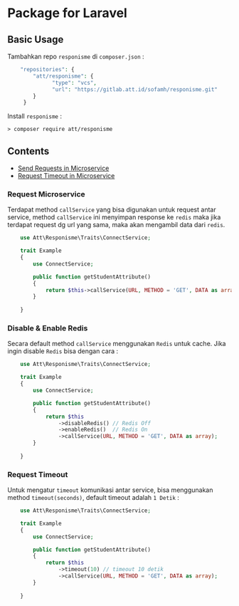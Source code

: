 # Package for Laravel

## Basic Usage
Tambahkan repo `responisme` di `composer.json` :
```php
    "repositories": {
        "att/responisme": {
              "type": "vcs",
              "url": "https://gitlab.att.id/sofamh/responisme.git"             
        }
     }
```
Install `responisme` :

    > composer require att/responisme

## Contents

+ [Send Requests in Microservice](#request-microservice)
+ [Request Timeout in Microservice](#request-timeout)

### Request Microservice
Terdapat method `callService` yang bisa digunakan untuk request antar service, method `callService` ini menyimpan response ke `redis` maka jika terdapat request dg url yang sama, maka akan mengambil data dari `redis`. 

```php
    use Att\Responisme\Traits\ConnectService;

    trait Example
    {
        use ConnectService;

        public function getStudentAttribute()
        {        
            return $this->callService(URL, METHOD = 'GET', DATA as array);
        }
        
    }
```

### Disable & Enable Redis 
Secara default method `callService` menggunakan `Redis` untuk cache. Jika ingin disable `Redis` bisa dengan cara :

```php
    use Att\Responisme\Traits\ConnectService;

    trait Example
    {
        use ConnectService;

        public function getStudentAttribute()
        {        
            return $this
                ->disableRedis() // Redis Off
                ->enableRedis()  // Redis On
                ->callService(URL, METHOD = 'GET', DATA as array);
        }
        
    }
```

### Request Timeout
Untuk mengatur `timeout` komunikasi antar service, bisa menggunakan method `timeout(seconds)`, default timeout adalah `1 Detik` :

```php
    use Att\Responisme\Traits\ConnectService;

    trait Example
    {
        use ConnectService;

        public function getStudentAttribute()
        {        
            return $this
                ->timeout(10) // timeout 10 detik
                ->callService(URL, METHOD = 'GET', DATA as array);
        }
        
    }
```
